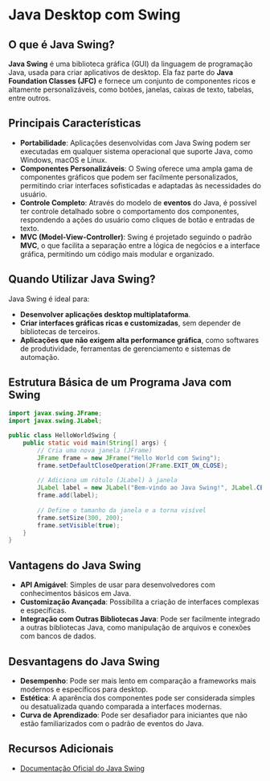 # Java Desktop com Swing

## O que é Java Swing?

**Java Swing** é uma biblioteca gráfica (GUI) da linguagem de programação Java, usada para criar aplicativos de desktop. Ela faz parte do **Java Foundation Classes (JFC)** e fornece um conjunto de componentes ricos e altamente personalizáveis, como botões, janelas, caixas de texto, tabelas, entre outros.

## Principais Características

- **Portabilidade**: Aplicações desenvolvidas com Java Swing podem ser executadas em qualquer sistema operacional que suporte Java, como Windows, macOS e Linux.
- **Componentes Personalizáveis**: O Swing oferece uma ampla gama de componentes gráficos que podem ser facilmente personalizados, permitindo criar interfaces sofisticadas e adaptadas às necessidades do usuário.
- **Controle Completo**: Através do modelo de **eventos** do Java, é possível ter controle detalhado sobre o comportamento dos componentes, respondendo a ações do usuário como cliques de botão e entradas de texto.
- **MVC (Model-View-Controller)**: Swing é projetado seguindo o padrão **MVC**, o que facilita a separação entre a lógica de negócios e a interface gráfica, permitindo um código mais modular e organizado.

## Quando Utilizar Java Swing?

Java Swing é ideal para:

- **Desenvolver aplicações desktop multiplataforma**.
- **Criar interfaces gráficas ricas e customizadas**, sem depender de bibliotecas de terceiros.
- **Aplicações que não exigem alta performance gráfica**, como softwares de produtividade, ferramentas de gerenciamento e sistemas de automação.

## Estrutura Básica de um Programa Java com Swing

```java
import javax.swing.JFrame;
import javax.swing.JLabel;

public class HelloWorldSwing {
    public static void main(String[] args) {
        // Cria uma nova janela (JFrame)
        JFrame frame = new JFrame("Hello World com Swing");
        frame.setDefaultCloseOperation(JFrame.EXIT_ON_CLOSE);
        
        // Adiciona um rótulo (JLabel) à janela
        JLabel label = new JLabel("Bem-vindo ao Java Swing!", JLabel.CENTER);
        frame.add(label);
        
        // Define o tamanho da janela e a torna visível
        frame.setSize(300, 200);
        frame.setVisible(true);
    }
}
```
## Vantagens do Java Swing

- **API Amigável**: Simples de usar para desenvolvedores com conhecimentos básicos em Java.
- **Customização Avançada**: Possibilita a criação de interfaces complexas e específicas.
- **Integração com Outras Bibliotecas Java**: Pode ser facilmente integrado a outras bibliotecas Java, como manipulação de arquivos e conexões com bancos de dados.

## Desvantagens do Java Swing

- **Desempenho**: Pode ser mais lento em comparação a frameworks mais modernos e específicos para desktop.
- **Estética**: A aparência dos componentes pode ser considerada simples ou desatualizada quando comparada a interfaces modernas.
- **Curva de Aprendizado**: Pode ser desafiador para iniciantes que não estão familiarizados com o padrão de eventos do Java.

## Recursos Adicionais

- [Documentação Oficial do Java Swing](https://docs.oracle.com/javase/tutorial/uiswing/)
